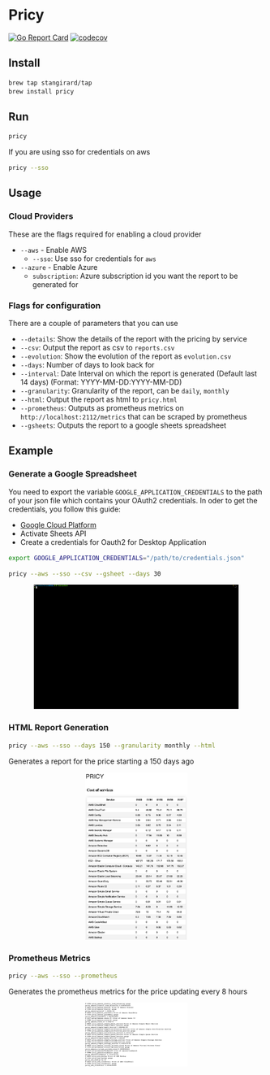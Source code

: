 # Pricy
[![Go Report Card](https://goreportcard.com/badge/github.com/stangirard/pricy)](https://goreportcard.com/report/github.com/stangirard/pricy) [![codecov](https://codecov.io/gh/StanGirard/pricy/branch/main/graph/badge.svg?token=YYBBL7JVCR)](https://codecov.io/gh/StanGirard/pricy)

## Install

```bash
brew tap stangirard/tap
brew install pricy
```

## Run

```bash
pricy
```

If you are using sso for credentials on aws

```bash
pricy --sso
```

## Usage

### Cloud Providers

These are the flags required for enabling a cloud provider
- `--aws` - Enable AWS
  - `--sso`: Use sso for credentials for `aws`
- `--azure` - Enable Azure
  - `subscription`: Azure subscription id you want the report to be generated for

### Flags for configuration

There are a couple of parameters that you can use
- `--details`: Show the details of the report with the pricing by service
- `--csv`: Output the report as csv to `reports.csv`
- `--evolution`: Show the evolution of the report as `evolution.csv`
- `--days`: Number of days to look back for
- `--interval`: Date Interval on which the report is generated (Default last 14 days) (Format: YYYY-MM-DD:YYYY-MM-DD)
- `--granularity`: Granularity of the report, can be `daily`,  `monthly`
- `--html`: Output the report as html to `pricy.html`
- `--prometheus`: Outputs as prometheus metrics on `http://localhost:2112/metrics` that can be scraped by prometheus
- `--gsheets`: Outputs the report to a google sheets spreadsheet

## Example

### Generate a Google Spreadsheet


You need to export the variable `GOOGLE_APPLICATION_CREDENTIALS` to the path of your json file which contains your OAuth2 credentials.
In oder to get the credentials, you follow this guide:
- [Google Cloud Platform](https://developers.google.com/sheets/api/quickstart/go)
- Activate Sheets API
- Create a credentials for Oauth2 for Desktop Application


```bash
export GOOGLE_APPLICATION_CREDENTIALS="/path/to/credentials.json"
```

```bash
pricy --aws --sso --csv --gsheet --days 30
```

<p align="center">
<img src="docs/gsheets.gif" alt="gsheets" width="80%">
<p align="center">

### HTML Report Generation 

```bash
pricy --aws --sso --days 150 --granularity monthly --html
```

Generates a report for the price starting a 150 days ago

<p align="center">
<img src="docs/html-report.png" alt="html-report" width="40%">
<p align="center">


### Prometheus Metrics

```bash
pricy --aws --sso --prometheus  
```

Generates the prometheus metrics for the price updating every 8 hours

<p align="center">
<img src="docs/prometheus.png" alt="prometheus" width="40%">
<p align="center">
